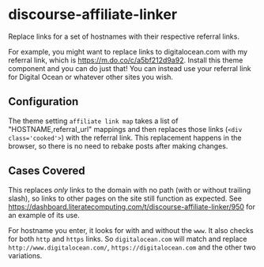 # discourse-affiliate-linker

Replace links for a set of hostnames with their respective referral links.

For example, you might want to replace links to digitalocean.com with my referral link, which is https://m.do.co/c/a5bf212d9a92. Install this theme component and you can do just that! You can instead
use your referral link for Digital Ocean or whatever other sites you wish.

## Configuration

The theme setting `affiliate link map` takes a list of "HOSTNAME,referral_url" mappings and
then replaces those links (`<div class='cooked'>`) with the referral link. This replacement happens
in the browser, so there is no need to rebake posts after making changes.

## Cases Covered

This replaces _only_ links to the domain with no path (with or without trailing slash), so links to other pages on the site still function
as expected. See https://dashboard.literatecomputing.com/t/discourse-affiliate-linker/950 for an example of its use.

For hostname you enter, it looks for with and without the `www`. It also checks for both `http` and `https` links. So `digitalocean.com` will match and replace `http://www.digitalocean.com/`, `https://digitalocean.com` and the other two variations.
